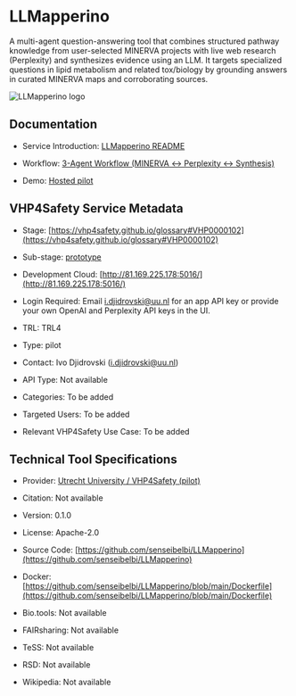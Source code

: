 # LLMapperino

<!--- This file is autogenerated. Edit llmapperino.json to make changes in this page. --->

A multi-agent question-answering tool that combines structured pathway knowledge from user-selected MINERVA projects with live web research (Perplexity) and synthesizes evidence using an LLM. It targets specialized questions in lipid metabolism and related tox/biology by grounding answers in curated MINERVA maps and corroborating sources.

![LLMapperino logo](https://raw.githubusercontent.com/VHP4Safety/cloud/main/docs/service/llmapperino.png)

## Documentation

* Service Introduction: [LLMapperino README](https://github.com/senseibelbi/LLMapperino#readme)

* Workflow: [3-Agent Workflow (MINERVA ↔ Perplexity ↔ Synthesis)](https://github.com/senseibelbi/LLMapperino#overview)

* Demo: [Hosted pilot](http://81.169.225.178:5016/)

<h4 id='tess-widget-materials-header'></h4>

<div id='tess-widget-materials-list' class='tess-widget tess-widget-list'></div>
<script>
  function initTeSSWidgets() {
    var query = 'llmapperino';
    if (query.trim() != '') {
      TessWidget.Materials(document.getElementById('tess-widget-materials-list'),
                           'SimpleList',
                           {
                             opts: {
                               enableSearch: false
                             },
                             params: {
                               pageSize: 5,
                               q: query
                             }
                           });
      document.getElementById('tess-widget-materials-header').innerHTML = 'Documentation from ELIXIR TeSS'
    }
}
</script>
<script async='' defer='' src='https://elixirtess.github.io/TeSS_widgets/components/js/tess-widget-standalone.js' onload='initTeSSWidgets()'></script>


## VHP4Safety Service Metadata

* Stage: <span class="glossary_term">[https://vhp4safety.github.io/glossary#VHP0000102](https://vhp4safety.github.io/glossary#VHP0000102)</span>

* Sub-stage: <span class="glossary_term">[prototype](prototype)</span>

* Development Cloud: [http://81.169.225.178:5016/](http://81.169.225.178:5016/)

* Login Required: Email i.djidrovski@uu.nl for an app API key or provide your own OpenAI and Perplexity API keys in the UI.

* TRL: TRL4

* Type: pilot

* Contact: Ivo Djidrovski (i.djidrovski@uu.nl)

* API Type: Not available

* Categories: To be added

* Targeted Users: To be added

* Relevant VHP4Safety Use Case: To be added

## Technical Tool Specifications

* Provider: [Utrecht University / VHP4Safety (pilot)](https://www.uu.nl/)

* Citation: Not available

* Version: 0.1.0

* License: Apache-2.0

* Source Code: [https://github.com/senseibelbi/LLMapperino](https://github.com/senseibelbi/LLMapperino)

* Docker: [https://github.com/senseibelbi/LLMapperino/blob/main/Dockerfile](https://github.com/senseibelbi/LLMapperino/blob/main/Dockerfile)

* Bio.tools: Not available

* FAIRsharing: Not available

* TeSS: Not available

* RSD: Not available

* Wikipedia: Not available

<script type="application/ld+json">
  {
    "@context": "https://schema.org/",
    "@type": "SoftwareApplication",
    "http://purl.org/dc/terms/conformsTo": {
      "@type": "CreativeWork", "@id": "https://bioschemas.org/profiles/ComputationalTool/1.0-RELEASE"
    },
    "@id" : "https://vhp4safety.github.io/cloud/service/llmapperino",
    "name": "LLMapperino",
    "description": "A multi-agent question-answering tool that combines structured pathway knowledge from user-selected MINERVA projects with live web research (Perplexity) and synthesizes evidence using an LLM. It targets specialized questions in lipid metabolism and related tox/biology by grounding answers in curated MINERVA maps and corroborating sources.",
    "url": "http://81.169.225.178:5016/"
  }
</script>
